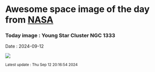 
# Awesome space image of the day from [NASA](https://api.nasa.gov/)

### Today image : Young Star Cluster NGC 1333
Date : 2024-09-12

![](https://apod.nasa.gov/apod/image/2409/NGC1333Webb1024.jpg)

<small>Latest update : Thu Sep 12 20:16:54 2024</small>
        